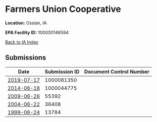 # Farmers Union Cooperative

**Location:** Ossian, IA

**EPA Facility ID:** 100000146594

[Back to IA Index](../../index.md)

## Submissions

| Date | Submission ID | Document Control Number |
|------|--------------|-------------------------|
| [2019-07-17](submissions/1000081350.md) | 1000081350 |  |
| [2014-06-18](submissions/1000044775.md) | 1000044775 |  |
| [2009-06-26](submissions/55392.md) | 55392 |  |
| [2004-06-22](submissions/36408.md) | 36408 |  |
| [1999-06-24](submissions/13784.md) | 13784 |  |

